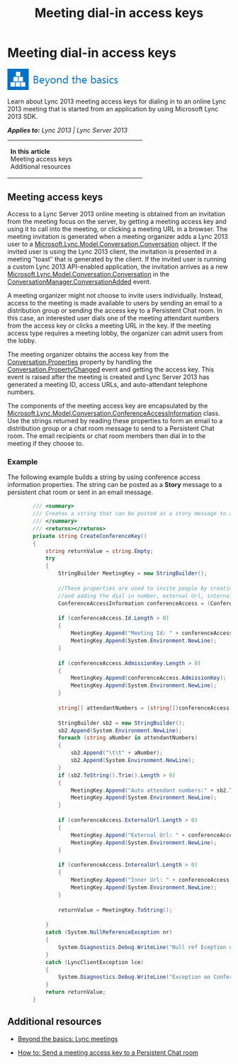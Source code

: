 ﻿---
title: Meeting dial-in access keys
TOCTitle: Meeting dial-in access keys
ms:assetid: 2d015da0-28ff-4bf2-ada1-d5009d6ee793
ms:mtpsurl: https://msdn.microsoft.com/en-us/library/JJ937289(v=office.15)
ms:contentKeyID: 50877110
ms.date: 07/24/2014
mtps_version: v=office.15
dev_langs:
- csharp
---

# Meeting dial-in access keys

![Beyond the basics topic](images/JJ945548.mod_icon_beyondbasics_long(Office.15).png "Beyond the basics topic")

Learn about Lync 2013 meeting access keys for dialing in to an online Lync 2013 meeting that is started from an application by using Microsoft Lync 2013 SDK.


_**Applies to:** Lync 2013 | Lync Server 2013_

<table>
<colgroup>
<col style="width: 50%" />
<col style="width: 50%" />
</colgroup>
<tbody>
<tr class="odd">
<td><p><strong>In this article</strong><br />
Meeting access keys<br />
Additional resources</p></td>
<td><p></p></td>
</tr>
</tbody>
</table>


## Meeting access keys

Access to a Lync Server 2013 online meeting is obtained from an invitation from the meeting focus on the server, by getting a meeting access key and using it to call into the meeting, or clicking a meeting URL in a browser. The meeting invitation is generated when a meeting organizer adds a Lync 2013 user to a [Microsoft.Lync.Model.Conversation.Conversation](conversation-class-microsoft-lync-model-conversation_2.md) object. If the invited user is using the Lync 2013 client, the invitation is presented in a meeting ″toast″ that is generated by the client. If the invited user is running a custom Lync 2013 API-enabled application, the invitation arrives as a new [Microsoft.Lync.Model.Conversation.Conversation](conversation-class-microsoft-lync-model-conversation_2.md) in the [ConversationManager.ConversationAdded](conversationmanager-conversationadded-event-microsoft-lync-model-conversation_2.md) event.

A meeting organizer might not choose to invite users individually. Instead, access to the meeting is made available to users by sending an email to a distribution group or sending the access key to a Persistent Chat room. In this case, an interested user dials one of the meeting attendant numbers from the access key or clicks a meeting URL in the key. If the meeting access type requires a meeting lobby, the organizer can admit users from the lobby.

The meeting organizer obtains the access key from the [Conversation.Properties](conversation-properties-property-microsoft-lync-model-conversation_2.md) property by handling the [Conversation.PropertyChanged](conversation-propertychanged-event-microsoft-lync-model-conversation_2.md) event and getting the access key. This event is raised after the meeting is created and Lync Server 2013 has generated a meeting ID, access URLs, and auto-attendant telephone numbers.

The components of the meeting access key are encapsulated by the [Microsoft.Lync.Model.Conversation.ConferenceAccessInformation](conferenceaccessinformation-class-microsoft-lync-model-conversation_2.md) class. Use the strings returned by reading these properties to form an email to a distribution group or a chat room message to send to a Persistent Chat room. The email recipients or chat room members then dial in to the meeting if they choose to.

### Example

The following example builds a string by using conference access information properties. The string can be posted as a **Story** message to a persistent chat room or sent in an email message.

``` csharp
        /// <summary>
        /// Creates a string that can be posted as a story message to a persistent chat room 
        /// </summary>
        /// <returns></returns>
        private string CreateConferenceKey()
        {
            string returnValue = string.Empty;
            try
            {
                StringBuilder MeetingKey = new StringBuilder();

                //These properties are used to invite people by creating an email (or text message, or IM)
                //and adding the dial in number, external Url, internal Url, and conference Id
                ConferenceAccessInformation conferenceAccess = (ConferenceAccessInformation)_Conversation.Properties[ConversationProperty.ConferenceAccessInformation];

                if (conferenceAccess.Id.Length > 0)
                {
                    MeetingKey.Append("Meeting Id: " + conferenceAccess.Id);
                    MeetingKey.Append(System.Environment.NewLine);
                }

                if (conferenceAccess.AdmissionKey.Length > 0)
                {
                    MeetingKey.Append(conferenceAccess.AdmissionKey);
                    MeetingKey.Append(System.Environment.NewLine);
                }

                string[] attendantNumbers = (string[])conferenceAccess.AutoAttendantNumbers;

                StringBuilder sb2 = new StringBuilder();
                sb2.Append(System.Environment.NewLine);
                foreach (string aNumber in attendantNumbers)
                {
                    sb2.Append("\t\t" + aNumber);
                    sb2.Append(System.Environment.NewLine);
                }
                if (sb2.ToString().Trim().Length > 0)
                {
                    MeetingKey.Append("Auto attendant numbers:" + sb2.ToString());
                    MeetingKey.Append(System.Environment.NewLine);
                }

                if (conferenceAccess.ExternalUrl.Length > 0)
                {
                    MeetingKey.Append("External Url: " + conferenceAccess.ExternalUrl);
                    MeetingKey.Append(System.Environment.NewLine);
                }

                if (conferenceAccess.InternalUrl.Length > 0)
                {
                    MeetingKey.Append("Inner Url: " + conferenceAccess.InternalUrl);
                    MeetingKey.Append(System.Environment.NewLine);
                }

                returnValue = MeetingKey.ToString();

            }
            catch (System.NullReferenceException nr)
            {
                System.Diagnostics.Debug.WriteLine("Null ref Eception on ConferenceAccessInformation changed " + nr.Message);
            }
            catch (LyncClientException lce)
            {
                System.Diagnostics.Debug.WriteLine("Exception on ConferenceAccessInformation changed " + lce.Message);
            }
            return returnValue;
        }
```

## Additional resources

  - [Beyond the basics: Lync meetings](beyond-the-basics-lync-meetings.md)

  - [How to: Send a meeting access key to a Persistent Chat room](how-to-send-a-meeting-access-key-to-a-persistent-chat-room.md)

